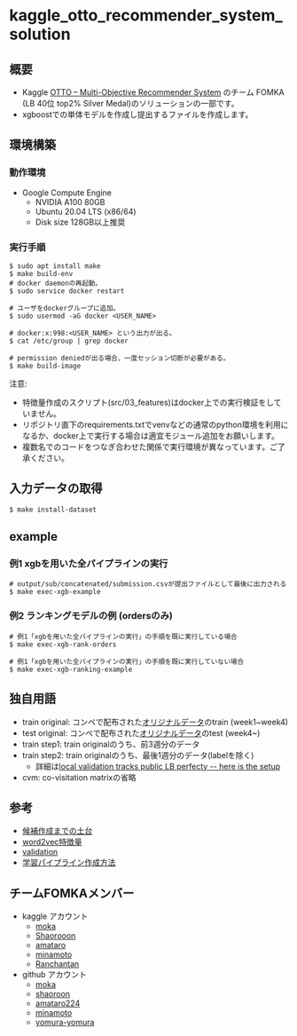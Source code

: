 # kaggle_otto_recommender_system_solution
## 概要
- Kaggle [OTTO – Multi-Objective Recommender System](https://www.kaggle.com/competitions/otto-recommender-system/overview) のチーム FOMKA (LB 40位 top2% Silver Medal)のソリューションの一部です。
- xgboostでの単体モデルを作成し提出するファイルを作成します。

## 環境構築
### 動作環境
- Google Compute Engine
  - NVIDIA A100 80GB
  - Ubuntu 20.04 LTS (x86/64)
  - Disk size 128GB以上推奨

### 実行手順
```
$ sudo apt install make
$ make build-env
# docker daemonの再起動。
$ sudo service docker restart

# ユーザをdockerグループに追加。
$ sudo usermod -aG docker <USER_NAME>

# docker:x:998:<USER_NAME> という出力が出る。
$ cat /etc/group | grep docker

# permission deniedが出る場合、一度セッション切断が必要がある。
$ make build-image
```

注意:
- 特徴量作成のスクリプト(src/03_features)はdocker上での実行検証をしていません。
- リポジトリ直下のrequirements.txtでvenvなどの通常のpython環境を利用になるか、docker上で実行する場合は適宜モジュール追加をお願いします。
- 複数名でのコードをつなぎ合わせた関係で実行環境が異なっています。ご了承ください。

## 入力データの取得
```
$ make install-dataset
```

## example
### 例1 xgbを用いた全パイプラインの実行
```
# output/sub/concatenated/submission.csvが提出ファイルとして最後に出力される
$ make exec-xgb-example
```

### 例2 ランキングモデルの例 (ordersのみ)
```
# 例1「xgbを用いた全パイプラインの実行」の手順を既に実行している場合
$ make exec-xgb-rank-orders

# 例1「xgbを用いた全パイプラインの実行」の手順を既に実行していない場合
$ make exec-xgb-ranking-example
```

## 独自用語
- train original: コンペで配布された[オリジナルデータ](https://www.kaggle.com/competitions/otto-recommender-system/data)のtrain (week1~week4)
- test original: コンペで配布された[オリジナルデータ](https://www.kaggle.com/competitions/otto-recommender-system/data)のtest (week4~)
- train step1: train originalのうち、前3週分のデータ
- train step2: train originalのうち、最後1週分のデータ(labelを除く)
  - 詳細は[local validation tracks public LB perfecty -- here is the setup](https://www.kaggle.com/competitions/otto-recommender-system/discussion/364991)
- cvm: co-visitation matrixの省略


## 参考
- [候補作成までの土台](https://www.kaggle.com/code/cdeotte/candidate-rerank-model-lb-0-575)
- [word2vec特徴量](https://www.kaggle.com/code/duuuscha/train-submit-word2vec-optimized-hparams)
- [validation](https://www.kaggle.com/competitions/otto-recommender-system/discussion/364991)
- [学習パイプライン作成方法](https://www.kaggle.com/competitions/otto-recommender-system/discussion/370210)


## チームFOMKAメンバー
- kaggle アカウント
  - [moka](https://www.kaggle.com/kmoka731)
  - [Shaorooon](https://www.kaggle.com/syaorn13)
  - [amataro](https://www.kaggle.com/amataro224)
  - [minamoto](https://www.kaggle.com/usermina)
  - [Ranchantan](https://www.kaggle.com/ranchantan)
- github アカウント
  - [moka](https://github.com/kamo731)
  - [shaoroon](https://github.com/shaoroon)
  - [amataro224](https://github.com/amataro224)
  - [minamoto](https://github.com/mina-moto)
  - [yomura-yomura](https://github.com/yomura-yomura)
